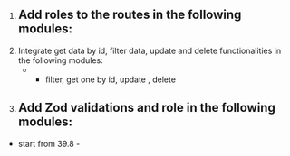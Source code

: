 1. Add roles to the routes in the following modules:
   -
2. Integrate get data by id, filter data, update and delete functionalities in the following modules:
   - - filter, get one by id, update , delete
3. Add Zod validations and role in the following modules:
   -

- start from 39.8 -
